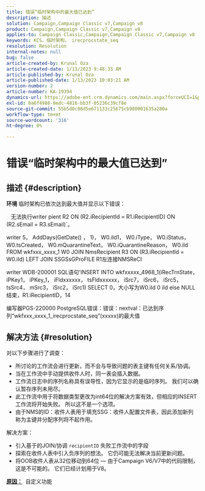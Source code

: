 ```yaml
---
title: 错误“临时架构中的最大值已达到”
description: 描述
solution: Campaign,Campaign Classic v7,Campaign v8
product: Campaign,Campaign Classic v7,Campaign v8
applies-to: Campaign Classic,Campaign,Campaign Classic v7,Campaign v8
keywords: KCS，临时架构， irecprocstate_seq
resolution: Resolution
internal-notes: null
bug: false
article-created-by: Krunal Oza
article-created-date: 1/13/2023 9:48:33 AM
article-published-by: Krunal Oza
article-published-date: 1/13/2023 10:03:21 AM
version-number: 2
article-number: KA-19394
dynamics-url: https://adobe-ent.crm.dynamics.com/main.aspx?forceUCI=1&pagetype=entityrecord&etn=knowledgearticle&id=e0730e70-2793-ed11-aad1-6045bd006793
exl-id: 0a6f4988-8edc-4816-bb3f-05236c39cf8e
source-git-commit: 55b5d0c08d5e671133c25675cb980001635a280a
workflow-type: tm+mt
source-wordcount: '316'
ht-degree: 0%

---
```


# 错误“临时架构中的最大值已达到”

## 描述 {#description}

<b>环境</b>
临时架构已依次达到最大值并显示以下错误：

   无法执行writer pient R2 ON (R2.iRecipientId = R1.iRecipientID) ON (R2.sEmail = R3.sEmail)`。

writer 5， AddDays(GetDate() ， 1)， W0.iId1， W0.iType， W0.iStatus， W0.tsCreated， W0.mQuarantineText， W0.iQuarantineReason， W0.iId FROM wkfxxx_xxxx_1 W0 JOIN NmsRecipient R3 ON (R3.iRecipientId = W0.iId) LEFT JOIN SSGSsGProFILE R1左连接NMSReCI

writer WDB-200001 SQL语句&#39;INSERT INTO wkfxxxxx_4968_1(iRecTrnState， iPKey1， iPKey_1， iFldxxxxxx， tsFldxxxxxx， iSrc7， iSrc6， iSrc5， tsSrc4， mSrc3， iSrc2， iSrc1) SELECT 0，大小写为W0.iId 0 iId else NULL结束，R1.iRecipientID，14

编写器PGS-220000 PostgreSQL错误：错误：nextval：已达到序列“wkfxxx_xxxx_1_irecprocstate_seq”(xxxxx)的最大值


## 解决方法 {#resolution}


对以下步骤进行了调查：

- 所讨论的工作流会进行更新，而不会与导致问题的表主键有任何关系/协调。
- 当在工作流中手动提供收件人时，同一表会插入数据。
- 工作流日志中的序列名称具有误导性，因为它显示的是临时序列。 我们可以确认暂存序列未用尽。
- 此工作流中用于将数据类型更改为int64位的解决方案有效，但相应的INSERT工作流将开始失败。 所以这不是一个选项。
- 由于NMS的ID：收件人表用于填充SSG：收件人配置文件表，因此添加新列称为主键并分配序列将不起作用。


解决方案：

- 引入基于的JOIN/协调 `recipientID` 失败工作流中的字段
- 探索在收件人表中引入负序列的想法。 它仍可能无法解决当前更新问题。
- 将OOB收件人表从32位移动到64位 — 由于Campaign V6/V7中的代码限制，这是不可能的。 它们已经计划用于V8。




<b><u>原因：</u></b>  自定义功能
